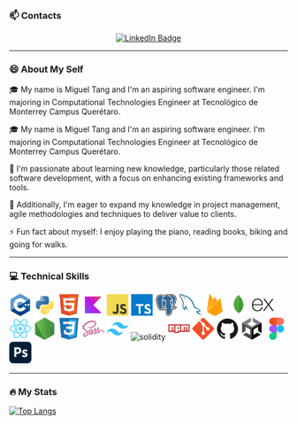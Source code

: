 ### 📫 Contacts 

<div id="badges" align="center">
  <a href="https://www.linkedin.com/in/miguel-weiping-tang-feng-ba7679224/">
    <img src="https://img.shields.io/badge/LinkedIn-blue?style=for-the-badge&logo=linkedin&logoColor=white" alt="LinkedIn Badge"/>
  </a>
</div>

<!--
**Mike5801/Mike5801** is a ✨ _special_ ✨ repository because its `README.md` (this file) appears on your GitHub profile.

Here are some ideas to get you started:

- 🔭 I’m currently working on ...
- 🌱 I’m currently learning ...
- 👯 I’m looking to collaborate on ...
- 🤔 I’m looking for help with ...
- 💬 Ask me about ...
- 📫 How to reach me: ...
- 😄 Pronouns: ...
- ⚡ Fun fact: ...
-->
___
### :smile: About My Self 

:mortar_board: My name is Miguel Tang and I'm an aspiring software engineer. I'm majoring in Computational Technologies Engineer at Tecnológico de Monterrey Campus Querétaro.

🎓 My name is Miguel Tang and I'm an aspiring software engineer. I'm majoring in Computational Technologies Engineer at Tecnológico de Monterrey Campus Querétaro.

🌱 I'm passionate about learning new knowledge, particularly those related software development, with a focus on enhancing existing frameworks and tools.

🚀 Additionally, I'm eager to expand my knowledge in project management, agile methodologies and techniques to deliver value to clients.

⚡ Fun fact about myself: I enjoy playing the piano, reading books, biking and going for walks.

___
### :computer: Technical Skills 

<div>
  <img src="https://github.com/devicons/devicon/blob/master/icons/cplusplus/cplusplus-original.svg" alt="c++" width="40" height="40" />
  <img src="https://github.com/devicons/devicon/blob/master/icons/python/python-original.svg" alt="python" width="40" height="40" />
  <img src="https://github.com/devicons/devicon/blob/master/icons/html5/html5-original.svg" alt="html5" width="40" height="40" />
  <img src="https://github.com/devicons/devicon/blob/master/icons/kotlin/kotlin-original.svg" alt="kotlin" width="40" height="40" />
  <img src="https://github.com/devicons/devicon/blob/master/icons/javascript/javascript-original.svg" alt="javascript" width="40" height="40" />
  <img src="https://github.com/devicons/devicon/blob/master/icons/typescript/typescript-original.svg" alt="typescript" width="40" height="40" />
  <img src="https://github.com/devicons/devicon/blob/master/icons/postgresql/postgresql-original.svg" alt="postgresql" width="40" height="40" />
  <img src="https://github.com/devicons/devicon/blob/master/icons/mysql/mysql-original.svg" alt="mysql" width="40" height="40" />
  <img src="https://github.com/devicons/devicon/blob/master/icons/firebase/firebase-plain.svg" alt="firebase" width="40" height="40" />
  <img src="https://github.com/devicons/devicon/blob/master/icons/mongodb/mongodb-original.svg" alt="mongodb" width="40" height="40" />
  <img src="https://github.com/devicons/devicon/blob/master/icons/express/express-original.svg" alt="express" width="40" height="40" />
  <img src="https://github.com/devicons/devicon/blob/master/icons/react/react-original.svg" alt="react" width="40" height="40" />
  <!--<img src="https://github.com/devicons/devicon/blob/master/icons/angularjs/angularjs-original.svg" alt="angular" width="40" height="40" /> -->
  <img src="https://github.com/devicons/devicon/blob/master/icons/nodejs/nodejs-original.svg" alt="nodejs" width="40" height="40" />
  <img src="https://github.com/devicons/devicon/blob/master/icons/css3/css3-original.svg" alt="css3" width="40" height="40" />
  <img src="https://github.com/devicons/devicon/blob/master/icons/sass/sass-original.svg" alt="sass" width="40" height="40" />
  <img src="https://github.com/devicons/devicon/blob/master/icons/tailwindcss/tailwindcss-plain.svg" alt="tailwind" width="40" height="40" />
    <img src="https://github.com/dheereshagrwal/colored-icons/blob/master/public/icons/solidity/solidity.svg" alt="solidity" width="40" height="40" />
  <img src="https://github.com/devicons/devicon/blob/master/icons/npm/npm-original-wordmark.svg" alt="npm" width="40" height="40" />
  <img src="https://github.com/devicons/devicon/blob/master/icons/git/git-original.svg" alt="git" width="40" height="40" />
  <img src="https://github.com/devicons/devicon/blob/master/icons/github/github-original.svg" alt="github" width="40" height="40" />
  <img src="https://github.com/devicons/devicon/blob/master/icons/unity/unity-original.svg" alt="unity" width="40" height="40" />
  <img src="https://github.com/devicons/devicon/blob/master/icons/figma/figma-original.svg" alt="figma" width="40" height="40" />
  <img src="https://github.com/devicons/devicon/blob/master/icons/photoshop/photoshop-plain.svg" alt="photoshop" width="40" height="40" />
</div>

___
### :fire: My Stats

[![Top Langs](https://github-readme-stats.vercel.app/api/top-langs/?username=Mike5801&layout=compact&theme=vision-friendly-dark&langs_count=15&hide=jupyter%20notebook,mathematica,shaderlab,hlsl&exclude_repo=SARS-CoV-2-Analysis-on-2021,BulletHell,TrafficSimulator)](https://github.com/anuraghazra/github-readme-stats)







